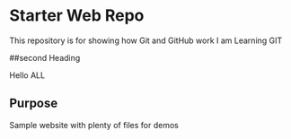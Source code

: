 # Starter Web Repo

This repository is for showing how Git and GitHub work
I am Learning GIT




##second Heading


Hello ALL
## Purpose

Sample website with plenty of files for demos
